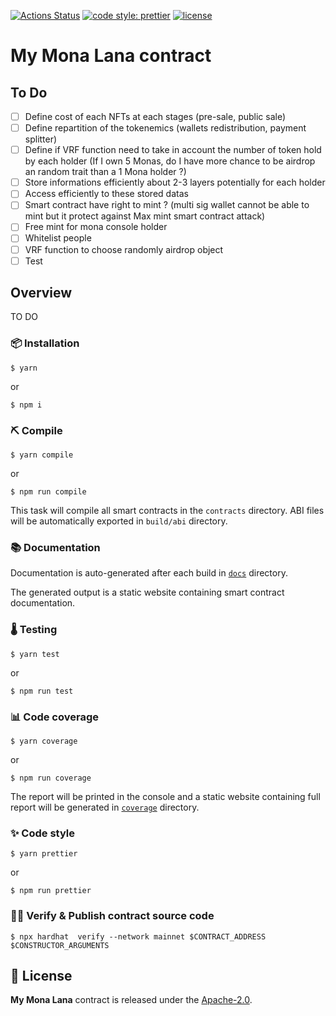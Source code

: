 [![Actions Status](https://github.com/vachmara/MyMonaLana/workflows/main/badge.svg)](https://github.com/vachmara/MyMonaLana/actions)
[![code style: prettier](https://img.shields.io/badge/code_style-prettier-ff69b4.svg)](https://github.com/prettier/prettier)
[![license](https://img.shields.io/badge/License-Apache%202.0-blue.svg)](https://opensource.org/licenses/Apache-2.0)

# My Mona Lana contract

## To Do 

- [ ] Define cost of each NFTs at each stages (pre-sale, public sale)
- [ ] Define repartition of the tokenemics (wallets redistribution, payment splitter)
- [ ] Define if VRF function need to take in account the number of token hold by each holder (If I own 5 Monas, do I have more chance to be airdrop an random trait than a 1 Mona holder ?) 
- [ ] Store informations efficiently about 2-3 layers potentially for each holder 
- [ ] Access efficiently to these stored datas
- [ ] Smart contract have right to mint ? (multi sig wallet cannot be able to mint but it protect against Max mint smart contract attack)
- [ ] Free mint for mona console holder 
- [ ] Whitelist people
- [ ] VRF function to choose randomly airdrop object
- [ ] Test 

## Overview

TO DO

### 📦 Installation

```console
$ yarn
```
or 

```console
$ npm i
```

### ⛏️ Compile

```console
$ yarn compile
```
or

```console
$ npm run compile
```

This task will compile all smart contracts in the `contracts` directory.
ABI files will be automatically exported in `build/abi` directory.

### 📚 Documentation

Documentation is auto-generated after each build in [`docs`](https://vachmara.github.io/MyMonaLana/docs) directory.

The generated output is a static website containing smart contract documentation.

### 🌡️ Testing

```console
$ yarn test
```
or

```console
$ npm run test
```

### 📊 Code coverage

```console
$ yarn coverage
```
or

```console
$ npm run coverage
```

The report will be printed in the console and a static website containing full report will be generated in [`coverage`](https://vachmara.github.io/sparkso-token/coverage) directory.

### ✨ Code style

```console
$ yarn prettier
```
or

```console
$ npm run prettier
```

### 🐱‍💻 Verify & Publish contract source code

```console
$ npx hardhat  verify --network mainnet $CONTRACT_ADDRESS $CONSTRUCTOR_ARGUMENTS
```

## 📄 License

**My Mona Lana** contract is released under the [Apache-2.0](LICENSE).